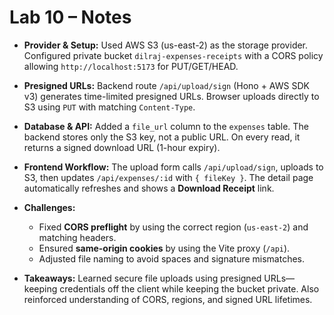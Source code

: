 # Lab 10 – Notes

- **Provider & Setup:** Used AWS S3 (us-east-2) as the storage provider. Configured private bucket `dilraj-expenses-receipts` with a CORS policy allowing `http://localhost:5173` for PUT/GET/HEAD.

- **Presigned URLs:** Backend route `/api/upload/sign` (Hono + AWS SDK v3) generates time-limited presigned URLs. Browser uploads directly to S3 using `PUT` with matching `Content-Type`.

- **Database & API:** Added a `file_url` column to the `expenses` table. The backend stores only the S3 key, not a public URL. On every read, it returns a signed download URL (1-hour expiry).

- **Frontend Workflow:** The upload form calls `/api/upload/sign`, uploads to S3, then updates `/api/expenses/:id` with `{ fileKey }`. The detail page automatically refreshes and shows a **Download Receipt** link.

- **Challenges:**  
  - Fixed **CORS preflight** by using the correct region (`us-east-2`) and matching headers.  
  - Ensured **same-origin cookies** by using the Vite proxy (`/api`).  
  - Adjusted file naming to avoid spaces and signature mismatches.

- **Takeaways:** Learned secure file uploads using presigned URLs—keeping credentials off the client while keeping the bucket private. Also reinforced understanding of CORS, regions, and signed URL lifetimes.
